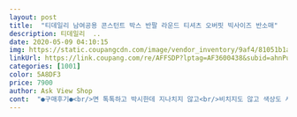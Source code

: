 ```yaml
---
layout: post 
title:  "티데일리 남여공용 콘스턴트 박스 반팔 라운드 티셔츠 오버핏 빅사이즈 반소매" 
description: 티데일리  ..
date: 2020-05-09 04:10:15 
img: https://static.coupangcdn.com/image/vendor_inventory/9af4/81051b1a5f1de3dd1e4445bcdd588c50fe1bf0475b049140d264e3383257.jpg 
linkUrl: https://link.coupang.com/re/AFFSDP?lptag=AF3600438&subid=ahnPublicAsk&pageKey=1450363067&itemId=2497574991&vendorItemId=70490701184&traceid=V0-113-8e40cb0214b66d91 
categories: [1001] 
color: 5A8DF3 
price: 7900 
author: Ask View Shop 
cont:  "●구매후기●<br/>면 톡톡하고 박시한데 지나치지 않고<br/>비치지도 않고 색상도 사진과 동일하고<br/>색깔이 예쁘고스타일은 무난무난합니다 괜찮아요<br/>편하게 여기저기 잘 받쳐 입을 수 있을 것 같아요^^<br/>면 톡톡하고 박시한데 지나치지 않고<br/>비치지도 않고 색상도 사진과 동일하고<br/>색깔이 예쁘고스타일은 무난무난합니다 괜찮아요<br/>편하게 여기저기 잘 받쳐 입을 수 있을 것 같아요^^<br/>" 
---
```


